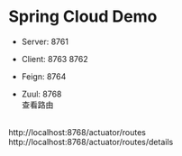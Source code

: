 # Spring Cloud Demo

 - Server:  8761
 - Client:  8763 8762
 - Feign:   8764
 
 
 - Zuul:  8768   
 查看路由
 <br>
 <a>http://localhost:8768/actuator/routes</a>
 <br>
 <a>http://localhost:8768/actuator/routes/details</a>